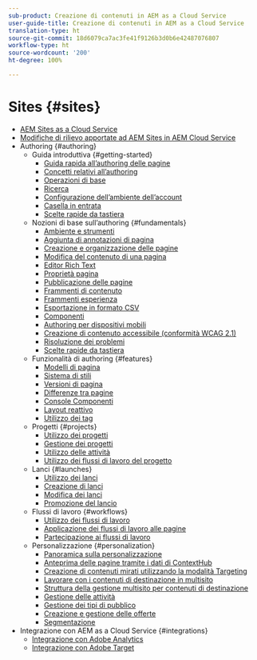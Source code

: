 ```yaml
---
sub-product: Creazione di contenuti in AEM as a Cloud Service
user-guide-title: Creazione di contenuti in AEM as a Cloud Service
translation-type: ht
source-git-commit: 18d6079ca7ac3fe41f9126b3d0b6e42487076807
workflow-type: ht
source-wordcount: '200'
ht-degree: 100%

---
```



# Sites {#sites}

+ [AEM Sites as a Cloud Service](/help/sites-cloud/home.md)
+ [Modifiche di rilievo apportate ad AEM Sites in AEM Cloud Service](sites-cloud-changes.md)
+ Authoring {#authoring}
   + Guida introduttiva {#getting-started}
      + [Guida rapida all’authoring delle pagine](authoring/getting-started/quick-start.md)
      + [Concetti relativi all’authoring](authoring/getting-started/concepts.md)
      + [Operazioni di base](authoring/getting-started/basic-handling.md)
      + [Ricerca](authoring/getting-started/search.md)
      + [Configurazione dell’ambiente dell’account](authoring/getting-started/account-environment.md)
      + [Casella in entrata](authoring/getting-started/inbox.md)
      + [Scelte rapide da tastiera](authoring/getting-started/keyboard-shortcuts.md)
   + Nozioni di base sull’authoring {#fundamentals}
      + [Ambiente e strumenti](authoring/fundamentals/environment-tools.md)
      + [Aggiunta di annotazioni di pagina](authoring/fundamentals/annotations.md)
      + [Creazione e organizzazione delle pagine](authoring/fundamentals/organizing-pages.md)
      + [Modifica del contenuto di una pagina](authoring/fundamentals/editing-content.md)
      + [Editor Rich Text](authoring/fundamentals/rich-text-editor.md)
      + [Proprietà pagina](authoring/fundamentals/page-properties.md)
      + [Pubblicazione delle pagine](authoring/fundamentals/publishing-pages.md)
      + [Frammenti di contenuto](authoring/fundamentals/content-fragments.md)
      + [Frammenti esperienza](authoring/fundamentals/experience-fragments.md)
      + [Esportazione in formato CSV](authoring/fundamentals/csv-export.md)
      + [Componenti](authoring/fundamentals/components.md)
      + [Authoring per dispositivi mobili](authoring/fundamentals/mobile.md)
      + [Creazione di contenuto accessibile (conformità WCAG 2.1)](authoring/fundamentals/accessible-content.md)
      + [Risoluzione dei problemi](authoring/fundamentals/troubleshooting.md)
      + [Scelte rapide da tastiera](authoring/fundamentals/keyboard-shortcuts.md)
   + Funzionalità di authoring {#features}
      + [Modelli di pagina](authoring/features/templates.md)
      + [Sistema di stili](authoring/features/style-system.md)
      + [Versioni di pagina](authoring/features/page-versions.md)
      + [Differenze tra pagine](authoring/features/page-diff.md)
      + [Console Componenti](authoring/features/components-console.md)
      + [Layout reattivo](authoring/features/responsive-layout.md)
      + [Utilizzo dei tag](authoring/features/tags.md)
   + Progetti {#projects}
      + [Utilizzo dei progetti](authoring/projects/overview.md)
      + [Gestione dei progetti](authoring/projects/managing.md)
      + [Utilizzo delle attività](authoring/projects/tasks.md)
      + [Utilizzo dei flussi di lavoro del progetto](authoring/projects/workflows.md)
   + Lanci {#launches}
      + [Utilizzo dei lanci](authoring/launches/overview.md)
      + [Creazione di lanci](authoring/launches/creating.md)
      + [Modifica dei lanci](authoring/launches/editing.md)
      + [Promozione del lancio](authoring/launches/promoting.md)
   + Flussi di lavoro {#workflows}
      + [Utilizzo dei flussi di lavoro](authoring/workflows/overview.md)
      + [Applicazione dei flussi di lavoro alle pagine](authoring/workflows/applying.md)
      + [Partecipazione ai flussi di lavoro](authoring/workflows/participating.md)
   + Personalizzazione {#personalization}
      + [Panoramica sulla personalizzazione](authoring/personalization/overview.md)
      + [Anteprima delle pagine tramite i dati di ContextHub](authoring/personalization/contexthub.md)
      + [Creazione di contenuti mirati utilizzando la modalità Targeting](authoring/personalization/targeted-content.md)
      + [Lavorare con i contenuti di destinazione in multisito](authoring/personalization/multisite-targeted-content.md)
      + [Struttura della gestione multisito per contenuti di destinazione](authoring/personalization/multisite-structure.md)
      + [Gestione delle attività](authoring/personalization/activities.md)
      + [Gestione dei tipi di pubblico](authoring/personalization/audiences.md)
      + [Creazione e gestione delle offerte](authoring/personalization/offers.md)
      + [Segmentazione](authoring/personalization/segmentation.md)
+ Integrazione con AEM as a Cloud Service {#integrations}
   + [Integrazione con Adobe Analytics](integrating/adobe-analytics.md)
   + [Integrazione con Adobe Target](integrating/adobe-target.md)
